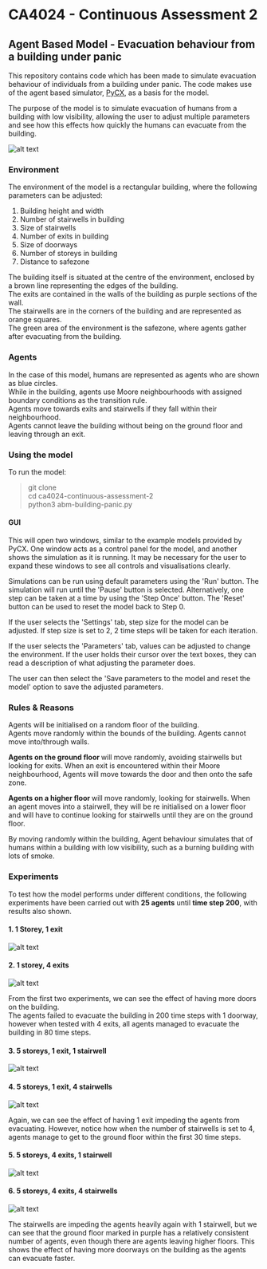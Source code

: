 # CA4024 - Continuous Assessment 2

## Agent Based Model - Evacuation behaviour from a building under panic

This repository contains code which has been made to simulate evacuation behaviour of individuals from a building under panic.
The code makes use of the agent based simulator, [PyCX](https://github.com/hsayama/PyCX), as a basis for the model.  

The purpose of the model is to simulate evacuation of humans from a building with low visibility, allowing the user to adjust multiple parameters and see how this effects how quickly the humans can evacuate from the building.  

![alt text](experiments/model-preview.png)

### Environment
The environment of the model is a rectangular building, where the following parameters can be adjusted:
1. Building height and width
2. Number of stairwells in building
3. Size of stairwells
4. Number of exits in building
5. Size of doorways
6. Number of storeys in building
7. Distance to safezone

The building itself is situated at the centre of the environment, enclosed by a brown line representing the edges of the building.  
The exits are contained in the walls of the building as purple sections of the wall.  
The stairwells are in the corners of the building and are represented as orange squares.  
The green area of the environment is the safezone, where agents gather after evacuating from the building.  

### Agents
In the case of this model, humans are represented as agents who are shown as blue circles.  
While in the building, agents use Moore neighbourhoods with assigned boundary conditions as the transition rule.  
Agents move towards exits and stairwells if they fall within their neighbourhood.  
Agents cannot leave the building without being on the ground floor and leaving through an exit.  

### Using the model

To run the model:

> git clone  
> cd ca4024-continuous-assessment-2  
> python3 abm-building-panic.py  

#### GUI

This will open two windows, similar to the example models provided by PyCX. One window acts as a control panel for the model, and another shows the simulation as it is running. It may be necessary for the user to expand these windows to see all controls and visualisations clearly.    

Simulations can be run using default parameters using the 'Run' button. The simulation will run until the 'Pause' button is selected.   Alternatively, one step can be taken at a time by using the 'Step Once' button. The 'Reset' button can be used to reset the model back to Step 0.  

If the user selects the 'Settings' tab, step size for the model can be adjusted. If step size is set to 2, 2 time steps will be taken for each iteration.  

If the user selects the 'Parameters' tab, values can be adjusted to change the environment. If the user holds their cursor over the text boxes, they can read a description of what adjusting the parameter does.  

The user can then select the 'Save parameters to the model and reset the model' option to save the adjusted parameters.  

### Rules & Reasons

Agents will be initialised on a random floor of the building.  
Agents move randomly within the bounds of the building. Agents cannot move into/through walls.  

<b> Agents on the ground floor </b> will move randomly, avoiding stairwells but looking for exits. When an exit is encountered within their Moore neighbourhood, Agents will move towards the door and then onto the safe zone.  

<b> Agents on a higher floor </b> will move randomly, looking for stairwells. When an agent moves into a stairwell, they will be re initialised on a lower floor and will have to continue looking for stairwells until they are on the ground floor.  

By moving randomly within the building, Agent behaviour simulates that of humans within a building with low visibility, such as a burning building with lots of smoke.  


### Experiments

To test how the model performs under different conditions, the following experiments have been carried out with <b>25 agents</b> until <b>time step 200</b>, with results also shown.  

#### 1. 1 Storey, 1 exit  
![alt text](experiments/experiment-1.png)
#### 2. 1 storey, 4 exits
![alt text](experiments/experiment-2.png)

From the first two experiments, we can see the effect of having more doors on the building.  
The agents failed to evacuate the building in 200 time steps with 1 doorway, however when tested with 4 exits, all agents managed to evacuate the building in 80 time steps.

#### 3. 5 storeys, 1 exit, 1 stairwell
![alt text](experiments/experiment-3.png)
#### 4. 5 storeys, 1 exit, 4 stairwells
![alt text](experiments/experiment-4.png)

Again, we can see the effect of having 1 exit impeding the agents from evacuating. However, notice how when the number of stairwells is set to 4, agents manage to get to the ground floor within the first 30 time steps.

#### 5. 5 storeys, 4 exits, 1 stairwell
![alt text](experiments/experiment-5.png)
#### 6. 5 storeys, 4 exits, 4 stairwells
![alt text](experiments/experiment-6.png)

The stairwells are impeding the agents heavily again with 1 stairwell, but we can see that the ground floor marked in purple has a relatively consistent number of agents, even though there are agents leaving higher floors. This shows the effect of having more doorways on the building as the agents can evacuate faster.

